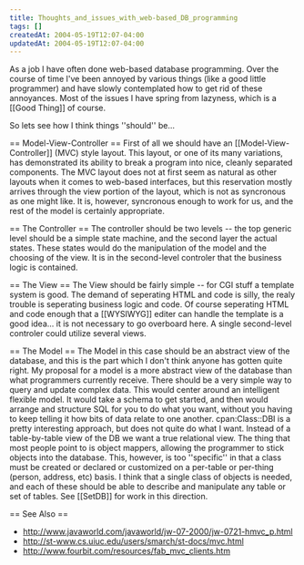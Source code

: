 ```yaml
---
title: Thoughts_and_issues_with_web-based_DB_programming
tags: []
createdAt: 2004-05-19T12:07-04:00
updatedAt: 2004-05-19T12:07-04:00
---
```


As a job I have often done web-based database programming. Over the course of time I've been annoyed by various things (like a good little programmer) and have slowly contemplated how to get rid of these annoyances. Most of the issues I have spring from lazyness, which is a [[Good Thing]] of course.

So lets see how I think things ''should'' be...

== Model-View-Controller ==
First of all we should have an [[Model-View-Controller]] (MVC) style layout. This layout, or one of its many variations, has demonstrated its ability to break a program into nice, cleanly separated components. The MVC layout does not at first seem as natural as other layouts when it comes to web-based interfaces, but this reservation mostly arrives through the view portion of the layout, which is not as syncronous as one might like. It is, however, syncronous enough to work for us, and the rest of the model is certainly appropriate.

== The Controller ==
The controller should be two levels -- the top generic level should be a simple state machine, and the second layer the actual states. These states would do the manipulation of the model and the choosing of the view. It is in the second-level controler that the business logic is contained.

== The View ==
The View should be fairly simple -- for CGI stuff a template system is good. The demand of seperating HTML and code is silly, the realy trouble is seperating business logic and code. Of course seperating HTML and code enough that a [[WYSIWYG]] editer can handle the template is a good idea... it is not necessary to go overboard here. A single second-level controler could utilize several views.

== The Model ==
The Model in this case should be an abstract view of the database, and this is the part which I don't think anyone has gotten quite right. My proposal for a model is a more abstract view of the database than what programmers currently receive. There should be a very simple way to query and update complex data. This would center around an intelligent flexible model. It would take a schema to get started, and then would arrange and structure SQL for you to do what you want, without you having to keep telling it how bits of data relate to one another. cpan:Class::DBI is a pretty interesting approach, but does not quite do what I want. Instead of a table-by-table view of the DB we want a true relational view. The thing that most people point to is object mappers, allowing the programmer to stick objects into the database. This, however, is too ''specific'' in that a class must be created or declared or customized on a per-table or per-thing (person, address, etc) basis. I think that a single class of objects is needed, and each of these should be able to describe and manipulate any table or set of tables. See [[SetDB]] for work in this direction.

== See Also ==
* http://www.javaworld.com/javaworld/jw-07-2000/jw-0721-hmvc_p.html
* http://st-www.cs.uiuc.edu/users/smarch/st-docs/mvc.html
* http://www.fourbit.com/resources/fab_mvc_clients.htm


